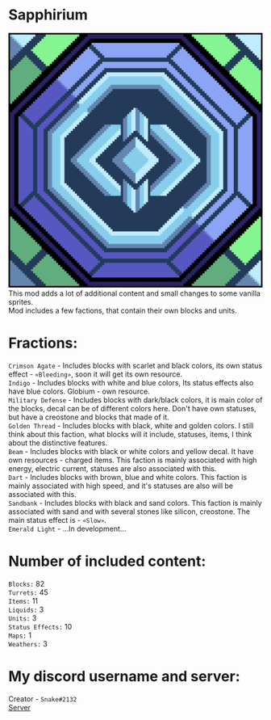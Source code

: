 # Sapphirium
![Sapphirium](https://github.com/3Snake3/Pictures/blob/master/icon3.png)
This mod adds a lot of additional content and small changes to some vanilla sprites.
<br>Mod includes a few factions, that contain their own blocks and units.

# Fractions:
`Crimson Agate` - Includes blocks with scarlet and black colors, its own status effect - `«Bleeding»`, soon it will get its own resource.
<br>`Indigo` - Includes blocks with white and blue colors, Its status effects also have blue colors. Globium - own resource.
<br>`Military Defense` - Includes blocks with dark/black colors, it is main color of the blocks, decal can be of different colors here. Don't have own statuses, but have a creostone and blocks that made of it.
<br>`Golden Thread` - Includes blocks with black, white and golden colors. I still think about this faction, what blocks will it include, statuses, items, I think about the distinctive features.
<br>`Beam` - Includes blocks with black or white colors and yellow decal. It have own resources - charged items. This faction is mainly associated with high energy, electric current, statuses are also associated with this.
<br>`Dart` - Includes blocks with brown, blue and white colors. This faction is mainly associated with high speed, and it's statuses are also will be associated with this.
<br>`Sandbank` - Includes blocks with black and sand colors. This faction is mainly associated with sand and with several stones like silicon, creostone. The main status effect is - `«Slow»`.
<br>`Emerald Light` - ...In development...

# Number of included content:
`Blocks:` 82
<br>`Turrets:` 45
<br>`Items:` 11
<br>`Liquids:` 3
<br>`Units:` 3
<br>`Status Effects:` 10
<br>`Maps:` 1
<br>`Weathers:` 3

# My discord username and server:
Creator - `Snake#2132`
<br>[Server](https://discord.gg/zRER9xz6YH)



